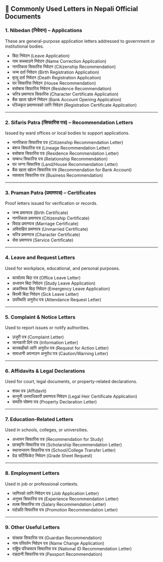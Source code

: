 

## 📝 **Commonly Used Letters in Nepali Official Documents**

### 1. **Nibedan (निवेदन) – Applications**

These are general-purpose application letters addressed to government or institutional bodies.

* बिदा निवेदन (Leave Application)
* नाम सच्च्याउने निवेदन (Name Correction Application)
* नागरिकता सिफारिस निवेदन (Citizenship Recommendation)
* जन्म दर्ता निवेदन (Birth Registration Application)
* मृत्यु दर्ता निवेदन (Death Registration Application)
* घर सिफारिस निवेदन (House Recommendation)
* बसोबास सिफारिस निवेदन (Residence Recommendation)
* चरित्र प्रमाणपत्र सिफारिस (Character Certificate Application)
* बैंक खाता खोल्ने निवेदन (Bank Account Opening Application)
* पञ्जिकृत प्रमाणपत्रको लागि निवेदन (Registration Certificate Application)

---

### 2. **Sifaris Patra (सिफारिस पत्र) – Recommendation Letters**

Issued by ward offices or local bodies to support applications.

* नागरिकता सिफारिस पत्र (Citizenship Recommendation Letter)
* बंशज सिफारिस पत्र (Lineage Recommendation Letter)
* बसोबास सिफारिस पत्र (Residence Recommendation Letter)
* सम्बन्ध सिफारिस पत्र (Relationship Recommendation)
* घर जग्गा सिफारिस (Land/House Recommendation Letter)
* बैंक खाता खोल्न सिफारिस पत्र (Recommendation for Bank Account)
* व्यवसाय सिफारिस पत्र (Business Recommendation)

---

### 3. **Praman Patra (प्रमाणपत्र) – Certificates**

Proof letters issued for verification or records.

* जन्म प्रमाणपत्र (Birth Certificate)
* नागरिकता प्रमाणपत्र (Citizenship Certificate)
* विवाह प्रमाणपत्र (Marriage Certificate)
* अविवाहित प्रमाणपत्र (Unmarried Certificate)
* चरित्र प्रमाणपत्र (Character Certificate)
* सेवा प्रमाणपत्र (Service Certificate)

---

### 4. **Leave and Request Letters**

Used for workplace, educational, and personal purposes.

* कार्यालय बिदा पत्र (Office Leave Letter)
* अध्ययन बिदा निवेदन (Study Leave Application)
* आकस्मिक बिदा निवेदन (Emergency Leave Application)
* बिरामी बिदा निवेदन (Sick Leave Letter)
* उपस्थिति अनुरोध पत्र (Attendance Request Letter)

---

### 5. **Complaint & Notice Letters**

Used to report issues or notify authorities.

* उजुरी पत्र (Complaint Letter)
* जानकारी दिने पत्र (Information Letter)
* कारबाहीको लागि अनुरोध पत्र (Request for Action Letter)
* सावधानी अपनाउन अनुरोध पत्र (Caution/Warning Letter)

---

### 6. **Affidavits & Legal Declarations**

Used for court, legal documents, or property-related declarations.

* शपथ पत्र (Affidavit)
* कानूनी उत्तराधिकारी प्रमाणपत्र निवेदन (Legal Heir Certificate Application)
* सम्पत्ति घोषणा पत्र (Property Declaration Letter)

---

### 7. **Education-Related Letters**

Used in schools, colleges, or universities.

* अध्ययन सिफारिस पत्र (Recommendation for Study)
* छात्रवृत्ति सिफारिस पत्र (Scholarship Recommendation Letter)
* स्थानान्तरण सिफारिस पत्र (School/College Transfer Letter)
* ग्रेड सर्टिफिकेट निवेदन (Grade Sheet Request)

---

### 8. **Employment Letters**

Used in job or professional contexts.

* जागिरको लागि निवेदन पत्र (Job Application Letter)
* अनुभव सिफारिस पत्र (Experience Recommendation Letter)
* तलब सिफारिस पत्र (Salary Recommendation Letter)
* पदोन्नति सिफारिस पत्र (Promotion Recommendation Letter)

---

### 9. **Other Useful Letters**

* संरक्षक सिफारिस पत्र (Guardian Recommendation)
* नाम परिवर्तन निवेदन पत्र (Name Change Application)
* राष्ट्रिय परिचयपत्र सिफारिस पत्र (National ID Recommendation Letter)
* राहदानी सिफारिस पत्र (Passport Recommendation)


